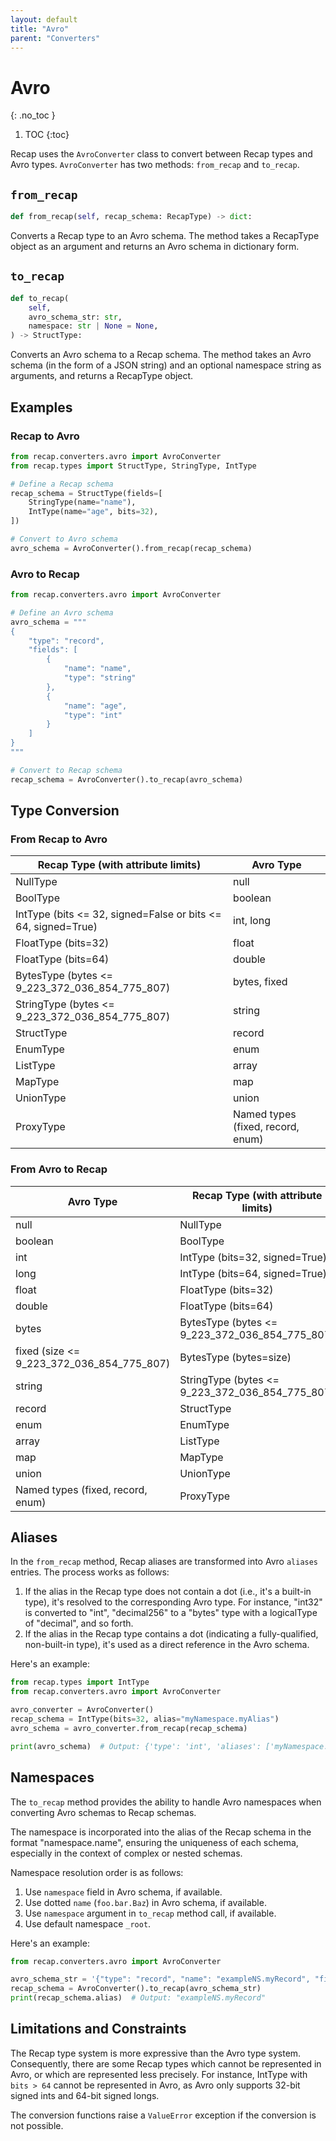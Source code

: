 ```yaml
---
layout: default
title: "Avro"
parent: "Converters"
---
```


# Avro
{: .no_toc }

1. TOC
{:toc}

Recap uses the `AvroConverter` class to convert between Recap types and Avro types. `AvroConverter` has two methods: `from_recap` and `to_recap`.

## `from_recap`

```python
def from_recap(self, recap_schema: RecapType) -> dict:
```

Converts a Recap type to an Avro schema. The method takes a RecapType object as an argument and returns an Avro schema in dictionary form.

## `to_recap`

```python
def to_recap(
    self,
    avro_schema_str: str,
    namespace: str | None = None,
) -> StructType:
```

Converts an Avro schema to a Recap schema. The method takes an Avro schema (in the form of a JSON string) and an optional namespace string as arguments, and returns a RecapType object.

## Examples

### Recap to Avro

```python
from recap.converters.avro import AvroConverter
from recap.types import StructType, StringType, IntType

# Define a Recap schema
recap_schema = StructType(fields=[
    StringType(name="name"),
    IntType(name="age", bits=32),
])

# Convert to Avro schema
avro_schema = AvroConverter().from_recap(recap_schema)
```

### Avro to Recap

```python
from recap.converters.avro import AvroConverter

# Define an Avro schema
avro_schema = """
{
    "type": "record",
    "fields": [
        {
            "name": "name",
            "type": "string"
        },
        {
            "name": "age",
            "type": "int"
        }
    ]
}
"""

# Convert to Recap schema
recap_schema = AvroConverter().to_recap(avro_schema)
```

## Type Conversion

### From Recap to Avro

| Recap Type (with attribute limits) | Avro Type |
|------------------------------------|-----------|
| NullType                           | null      |
| BoolType                           | boolean   |
| IntType (bits <= 32, signed=False or bits <= 64, signed=True) | int, long |
| FloatType (bits=32)                | float     |
| FloatType (bits=64)                | double    |
| BytesType (bytes <= 9_223_372_036_854_775_807) | bytes, fixed |
| StringType (bytes <= 9_223_372_036_854_775_807) | string    |
| StructType                         | record    |
| EnumType                           | enum      |
| ListType                           | array     |
| MapType                            | map       |
| UnionType                          | union     |
| ProxyType                          | Named types (fixed, record, enum) |

### From Avro to Recap

| Avro Type | Recap Type (with attribute limits) |
|-----------|------------------------------------|
| null      | NullType                           |
| boolean   | BoolType                           |
| int       | IntType (bits=32, signed=True)     |
| long      | IntType (bits=64, signed=True)     |
| float     | FloatType (bits=32)                |
| double    | FloatType (bits=64)                |
| bytes     | BytesType (bytes <= 9_223_372_036_854_775_807) |
| fixed (size <= 9_223_372_036_854_775_807) | BytesType (bytes=size) |
| string    | StringType (bytes <= 9_223_372_036_854_775_807) |
| record    | StructType                         |
| enum      | EnumType                           |
| array     | ListType                           |
| map       | MapType                            |
| union     | UnionType                          |
| Named types (fixed, record, enum) | ProxyType |

## Aliases

In the `from_recap` method, Recap aliases are transformed into Avro `aliases` entries. The process works as follows:

1. If the alias in the Recap type does not contain a dot (i.e., it's a built-in type), it's resolved to the corresponding Avro type. For instance, "int32" is converted to "int", "decimal256" to a "bytes" type with a logicalType of "decimal", and so forth.
2. If the alias in the Recap type contains a dot (indicating a fully-qualified, non-built-in type), it's used as a direct reference in the Avro schema.

Here's an example:

```python
from recap.types import IntType
from recap.converters.avro import AvroConverter

avro_converter = AvroConverter()
recap_schema = IntType(bits=32, alias="myNamespace.myAlias")
avro_schema = avro_converter.from_recap(recap_schema)

print(avro_schema)  # Output: {'type': 'int', 'aliases': ['myNamespace.myAlias']}
```

## Namespaces

The `to_recap` method provides the ability to handle Avro namespaces when converting Avro schemas to Recap schemas.

The namespace is incorporated into the alias of the Recap schema in the format "namespace.name", ensuring the uniqueness of each schema, especially in the context of complex or nested schemas.

Namespace resolution order is as follows:

1. Use `namespace` field in Avro schema, if available.
2. Use dotted `name` (`foo.bar.Baz`) in Avro schema, if available.
3. Use `namespace` argument in `to_recap` method call, if available.
4. Use default namespace `_root`.

Here's an example:

```python
from recap.converters.avro import AvroConverter

avro_schema_str = '{"type": "record", "name": "exampleNS.myRecord", "fields": []}'
recap_schema = AvroConverter().to_recap(avro_schema_str)
print(recap_schema.alias)  # Output: "exampleNS.myRecord"
```

## Limitations and Constraints

The Recap type system is more expressive than the Avro type system. Consequently, there are some Recap types which cannot be represented in Avro, or which are represented less precisely. For instance, IntType with `bits > 64` cannot be represented in Avro, as Avro only supports 32-bit signed ints and 64-bit signed longs.

The conversion functions raise a `ValueError` exception if the conversion is not possible.
